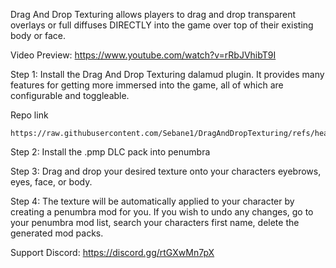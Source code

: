Drag And Drop Texturing allows players to drag and drop transparent overlays or full diffuses DIRECTLY into the game over top of their existing body or face.
 
Video Preview:
https://www.youtube.com/watch?v=rRbJVhibT9I

Step 1:
Install the Drag And Drop Texturing dalamud plugin. It provides many features for getting more immersed into the game, all of which are configurable and toggleable.

Repo link
```
https://raw.githubusercontent.com/Sebane1/DragAndDropTexturing/refs/heads/master/repo.json
```

Step 2:
Install the .pmp DLC pack into penumbra

Step 3:
Drag and drop your desired texture onto your characters eyebrows, eyes, face, or body.

Step 4:
The texture will be automatically applied to your character by creating a penumbra mod for you.
If you wish to undo any changes, go to your penumbra mod list, search your characters first name, delete the generated mod packs.

Support Discord:
https://discord.gg/rtGXwMn7pX
